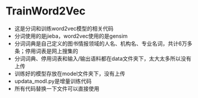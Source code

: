 # TrainWord2Vec
- 这是分词和训练word2vec模型的相关代码
- 分词使用的是jieba，word2vec使用的是gensim
- 分词词典是自己定义的图书情报领域的人名、机构名、专业名词，共计6万多条；停用词表是网上搜集的
- 分词词典、停用词表和输入/输出语料都在data文件夹下，太大太多所以没有上传
- 训练好的模型存放在model文件夹下，没有上传
- updata_modl.py是增量训练代码
- 所有代码替换一下文件可以直接使用
